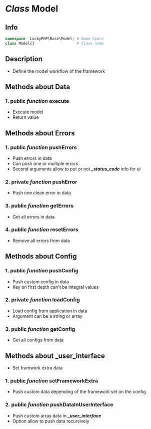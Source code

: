 # ***Class*** **Model**

## Info

```php
namespace  LuckyPHP\Base\Model; # Name Space
class Model{}                   # Class name
```

## Description
- Define the model workflow of the framework

## Methods about **Data**

### 1. public ***function*** **execute**
- Execute model
- Return value

## Methods about **Errors**

### 1. public ***function*** **pushErrors**
- Push errors in data
- Can push one or multiple errors
- Second arguments allow to put or not ***_status_code*** info for ui

### 2. private ***function*** **pushError**
- Push one clean error in data

### 3. public ***function*** **getErrors**
- Get all errors in data

### 4. public ***function*** **resetErrors**
- Remove all errors from data

## Methods about **Config**

### 1. public ***function*** **pushConfig**
- Push custom config in data
- Key on first depth can't be integral values

### 2. private ***function*** **loadConfig**
- Load config from application in data
- Argument can be a string or array

### 3. public ***function*** **getConfig**
- Get all configs from data

## Methods about **_user_interface**
- Set framwork extra data

### 1. public ***function*** **setFrameworkExtra**
- Push custom data depending of the framework set on the config

### 2. public ***function*** **pushDataInUserInterface**
- Push custom array data in ***_user_interface***
- Option allow to push data recursively


